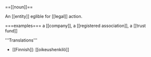 ==[[noun]]==

An [[entity]] eglible for [[legal]] action.

===examples===
a [[company]], a [[registered association]], a [[trust fund]]

'''Translations'''

* [[Finnish]]: [[oikeushenkilö]]